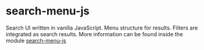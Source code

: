 # search-menu-js

Search UI written in vanilla JavaScript. Menu structure for results. Filters are integrated as search results.
More information can be found inside the module 
[search-menu-js](https://github.com/JohT/search-menu-ui/tree/master/search-menu-ui)
